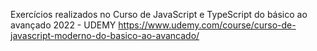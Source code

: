 Exercícios realizados no Curso de JavaScript e TypeScript do básico ao avançado 2022 - UDEMY
https://www.udemy.com/course/curso-de-javascript-moderno-do-basico-ao-avancado/